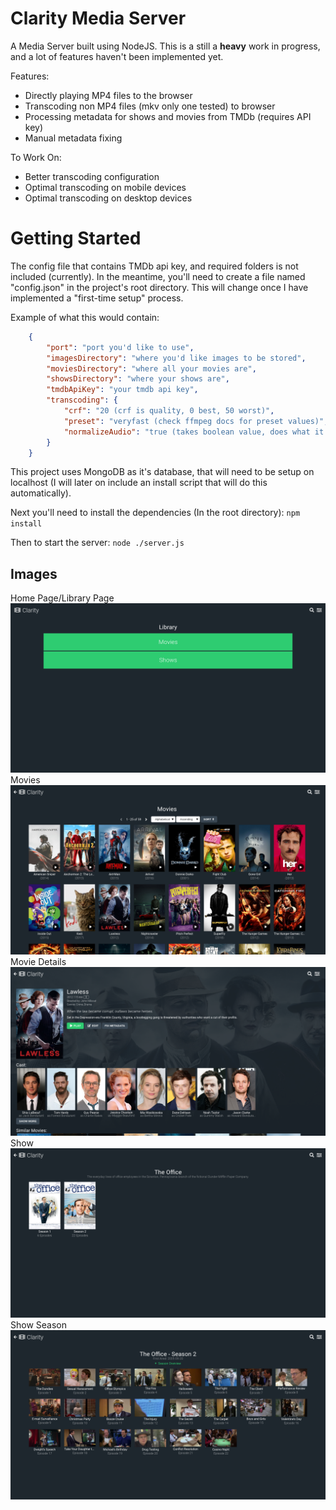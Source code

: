 # Clarity Media Server

A Media Server built using NodeJS. This is a still a **heavy** work in progress, and a lot of features haven't been implemented yet.

Features:
 - Directly playing MP4 files to the browser
 - Transcoding non MP4 files (mkv only one tested) to browser
 - Processing metadata for shows and movies from TMDb (requires API key)
 - Manual metadata fixing

To Work On:
 - Better transcoding configuration
 - Optimal transcoding on mobile devices
 - Optimal transcoding on desktop devices

# Getting Started
The config file that contains TMDb api key, and required folders is not included (currently).
In the meantime, you'll need to create a file named "config.json" in the project's root directory. This will change once I have implemented a "first-time setup" process. 

Example of what this would contain:
```json
    {
    	"port": "port you'd like to use",
		"imagesDirectory": "where you'd like images to be stored",
		"moviesDirectory": "where all your movies are",
		"showsDirectory": "where your shows are",
		"tmdbApiKey": "your tmdb api key",
		"transcoding": {
			"crf": "20 (crf is quality, 0 best, 50 worst)",
			"preset": "veryfast (check ffmpeg docs for preset values)",
			"normalizeAudio": "true (takes boolean value, does what it implies)"
		}
    }
```
This project uses MongoDB as it's database, that will need to be setup on localhost (I will later on include an install script that will do this automatically).

Next you'll need to install the dependencies (In the root directory):
    `npm install`

Then to start the server: `node ./server.js`


## Images
Home Page/Library Page
![alt text](https://raw.githubusercontent.com/nomad23541/clarity-media-server/master/screenshots/screenshot-library.png)
Movies
![alt text](https://raw.githubusercontent.com/nomad23541/clarity-media-server/master/screenshots/screenshot-movies.png)
Movie Details
![alt text](https://raw.githubusercontent.com/nomad23541/clarity-media-server/master/screenshots/screenshot-movie-details.png)
Show
![alt text](https://raw.githubusercontent.com/nomad23541/clarity-media-server/master/screenshots/screenshot-show.png)
Show Season
![alt text](https://raw.githubusercontent.com/nomad23541/clarity-media-server/master/screenshots/screenshot-season.png)
